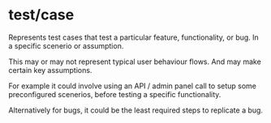 # test/case

Represents test cases that test a particular feature, functionality, or bug. In a specific scenerio or assumption.

This may or may not represent typical user behaviour flows. And may make certain key assumptions.

For example it could involve using an API / admin panel call to setup some preconfigured scenerios, 
before testing a specific functionality.

Alternatively for bugs, it could be the least required steps to replicate a bug.
